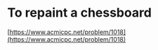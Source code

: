 # To repaint a chessboard

[https://www.acmicpc.net/problem/1018](https://www.acmicpc.net/problem/1018)